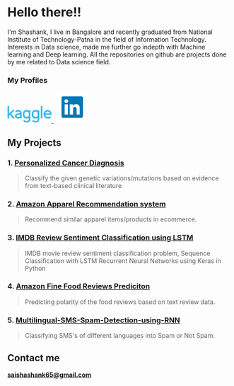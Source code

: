 # Hello there!!

I'm Shashank, I live in Bangalore and recently graduated from National Institute of Technology-Patna in the field of Information Technology. Interests in Data science, made me further go indepth with Machine learning and Deep learning. All the repositories on github are projects done by me related to Data science field.

### My Profiles
<a href="https://www.kaggle.com/shashanksai">
<img src="Images/Kaggle_logo.png" width="100" title="Kaggle">
</a>
&nbsp;
<a href="https://www.linkedin.com/in/sai-shashank-injamoori-5632aa111/">
<img src="Images/Link_logo.jpg" width="70" title="LinkedIn">
</a>

## My Projects

### 1. [Personalized Cancer Diagnosis](https://shshnk158.github.io/Personalized-Cancer-Diagnosis/)
   > Classify the given genetic variations/mutations based on evidence from text-based clinical literature
        
### 2. [Amazon Apparel Recommendation system](https://shshnk158.github.io/Amazon-Apparel-Recommendation-system/)
   > Recommend similar apparel items/products in ecommerce.
        
### 3. [IMDB Review Sentiment Classification using LSTM](https://shshnk158.github.io/IMDB-review-sentiment-classification-using-LSTM/)
   > IMDB movie review sentiment classification problem, Sequence Classification with LSTM Recurrent Neural Networks using Keras in Python
        
### 4. [Amazon Fine Food Reviews Prediciton](https://shshnk158.github.io/Amazon-Fine-Food-Reviews-Prediciton/.)
   > Predicting polarity of the food reviews based on text review data.
        
### 5. [Multilingual-SMS-Spam-Detection-using-RNN](https://shshnk158.github.io/Multilingual-SMS-spam-detection-using-RNN/.)
   > Classifying SMS's of different languages into Spam or Not Spam.

## Contact me

**saishashank65@gmail.com**
